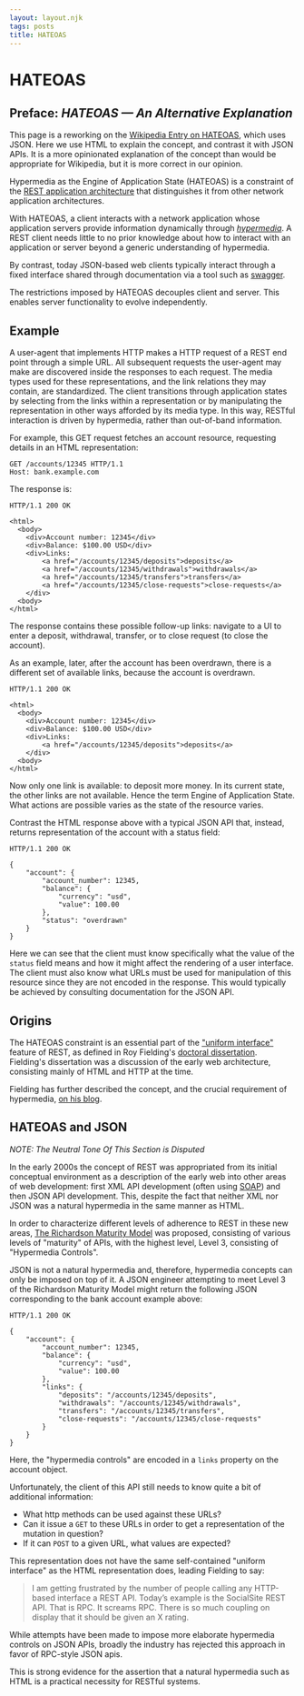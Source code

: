 ```yaml
---
layout: layout.njk
tags: posts
title: HATEOAS
---
```


<link rel="preconnect" href="https://fonts.googleapis.com">
<link rel="preconnect" href="https://fonts.gstatic.com" crossorigin>
<link href="https://fonts.googleapis.com/css2?family=Lexend+Zetta:wght@900&display=swap&text=HATEOAS" rel="stylesheet">
<link href="https://fonts.googleapis.com/css2?family=Lexend+Zetta:wght@900&display=swap" rel="stylesheet"> 
<link href="https://fonts.googleapis.com/css2?family=Source+Serif+Pro:ital,wght@0,400;0,600;0,700;1,400;1,700&display=swap" rel="stylesheet"> 

# HATEOAS

<section>

## Preface: _HATEOAS &mdash; An Alternative Explanation_

This page is a reworking on the [Wikipedia Entry on HATEOAS](https://en.wikipedia.org/wiki/HATEOAS), which uses JSON.
Here we use HTML to explain the concept, and contrast it with JSON APIs.  It is a more opinionated explanation of the
concept than would be appropriate for Wikipedia, but it is more correct in our opinion.

</section>

Hypermedia as the Engine of Application State (HATEOAS) is a constraint of the [REST application architecture](https://en.wikipedia.org/wiki/Representational_state_transfer) that distinguishes it from other network application architectures.

With HATEOAS, a client interacts with a network application whose application servers provide information dynamically through [*hypermedia*](https://en.wikipedia.org/wiki/Hypermedia). A REST client needs little to no prior knowledge about how to interact with an application or server beyond a generic understanding of hypermedia.

By contrast, today JSON-based web clients typically interact through a fixed interface shared through documentation via a tool
such as [swagger](https://swagger.io/). 

The restrictions imposed by HATEOAS decouples client and server. This enables server functionality to evolve independently.

## Example

A user-agent that implements HTTP makes a HTTP request of a REST end point through a simple URL. All subsequent requests the user-agent may make are discovered inside the responses to each request. The media types used for these representations, and the link relations they may contain, are standardized. The client transitions through application states by selecting from the links within a representation or by manipulating the representation in other ways afforded by its media type. In this way, RESTful interaction is driven by hypermedia, rather than out-of-band information.

For example, this GET request fetches an account resource, requesting details in an HTML representation:

```http request
GET /accounts/12345 HTTP/1.1
Host: bank.example.com
```
The response is:

```http request
HTTP/1.1 200 OK

<html>
  <body>
    <div>Account number: 12345</div>
    <div>Balance: $100.00 USD</div>
    <div>Links:
        <a href="/accounts/12345/deposits">deposits</a>
        <a href="/accounts/12345/withdrawals">withdrawals</a>
        <a href="/accounts/12345/transfers">transfers</a>
        <a href="/accounts/12345/close-requests">close-requests</a>
    </div>
  <body>
</html>
```

The response contains these possible follow-up links: navigate to a UI to enter a deposit, withdrawal, transfer, or to close request (to close the account).

As an example, later, after the account has been overdrawn, there is a different set of available links, because the account is overdrawn.

```http request
HTTP/1.1 200 OK

<html>
  <body>
    <div>Account number: 12345</div>
    <div>Balance: $100.00 USD</div>
    <div>Links:
        <a href="/accounts/12345/deposits">deposits</a>
    </div>
  <body>
</html>
```

Now only one link is available: to deposit more money. In its current state, the other links are not available. Hence the term Engine of Application State. What actions are possible varies as the state of the resource varies.

Contrast the HTML response above with a typical JSON API that, instead, returns representation of the account with a status field:

```http request
HTTP/1.1 200 OK

{
    "account": {
        "account_number": 12345,
        "balance": {
            "currency": "usd",
            "value": 100.00
        },
        "status": "overdrawn"
    }
}
```

Here we can see that the client must know specifically what the value of the `status` field means and how it might affect
the rendering of a user interface.  The client must also know what URLs must be used for manipulation of this resource
since they are not encoded in the response.  This would typically be achieved by consulting documentation for the JSON
API.

## Origins

The HATEOAS constraint is an essential part of the ["uniform interface"](https://en.wikipedia.org/wiki/Representational_state_transfer#Uniform_interface) feature of REST, as defined in Roy Fielding's [doctoral dissertation](https://www.ics.uci.edu/~fielding/pubs/dissertation/top.htm). Fielding's dissertation was a discussion of the
early web architecture, consisting mainly of HTML and HTTP at the time.

Fielding has further described the concept, and the crucial requirement of hypermedia, [on his blog](https://roy.gbiv.com/untangled/2008/rest-apis-must-be-hypertext-driven).

## HATEOAS and JSON

*NOTE: The Neutral Tone Of This Section is Disputed*

In the early 2000s the concept of REST was appropriated from its initial conceptual environment as a description of the early web into other areas of web development: first XML API development (often using [SOAP](https://en.wikipedia.org/wiki/SOAP)) and then JSON API development.  This, despite the fact that neither XML nor JSON was a natural hypermedia in the same manner as HTML.

In order to characterize different levels of adherence to REST in these new areas, [The Richardson Maturity Model](https://en.wikipedia.org/wiki/Richardson_Maturity_Model) was proposed, consisting of various levels of "maturity" of APIs, with the highest level,
Level 3, consisting of "Hypermedia Controls".

JSON is not a natural hypermedia and, therefore, hypermedia concepts can only be imposed on top of it.  A JSON engineer
attempting to meet Level 3 of the Richardson Maturity Model might return the following JSON corresponding to the
bank account example above:

```http request
HTTP/1.1 200 OK

{
    "account": {
        "account_number": 12345,
        "balance": {
            "currency": "usd",
            "value": 100.00
        },
        "links": {
            "deposits": "/accounts/12345/deposits",
            "withdrawals": "/accounts/12345/withdrawals",
            "transfers": "/accounts/12345/transfers",
            "close-requests": "/accounts/12345/close-requests"
        }
    }
}
```

Here, the "hypermedia controls" are encoded in a `links` property on the account object.

Unfortunately, the client of this API still needs to know quite a bit of additional information: 

* What http methods can be used against these URLs?
* Can it issue a `GET` to these URLs in order to get a representation of the mutation in question?
* If it can `POST` to a given URL, what values are expected?

This representation does not have the same self-contained "uniform interface" as the HTML representation does, leading
Fielding to say:

> I am getting frustrated by the number of people calling any HTTP-based interface a REST API. Today’s example is the SocialSite REST API. That is RPC. It screams RPC. There is so much coupling on display that it should be given an X rating.

While attempts have been made to impose more elaborate hypermedia controls on JSON APIs, broadly the industry has rejected
this approach in favor of RPC-style JSON apis.  

This is strong evidence for the assertion that a natural hypermedia such as HTML is a practical
necessity for RESTful systems.

<style>
  .content {
    font-family: 'Source Serif Pro', serif;
    text-align: justify;
    hyphens: auto;
    margin-bottom: 3em;
  }

  .content h1 {
    font-family: 'Lexend Zetta', Haettenschweiler, Impact, sans-serif;
    margin: 16px;
    font-size: min(10vw, 7em);
    line-height: 1em;
    margin-bottom: 5rem;
    text-align: center;
  }

  .content section:after {
    content: '< / >';
    content: '< / >' / '';
    display: block;
    margin-bottom: 32px;
    text-align: center;
    color: #aaa;
    font-weight: bold;
    letter-spacing: .5em;
  }

  .content h2 {
    font-size: 1em;
    margin: 16px;
    margin-top: 32px;
    text-transform: uppercase;
    letter-spacing: .1em;
    text-align: center;
  }
    .content h2 em {
      text-transform: none;
      letter-spacing: 0;
    }

  .content pre, .content code {
    background: none;
    padding: none;
    color: black;
    text-shadow: none;
    font-weight: inherit;
  }

  .content pre {
    margin: 0 2em;
    scrollbar-width: thin;
    scrollbar-color: #aaa transparent;
  }

  .content a {
    font-variant: all-small-caps;
    letter-spacing: .08em;
    font-weight: 600;
  }

  .content blockquote {
    border: none;
    font-style: italic;
    font-size: 1.1em;
  }
</style>
